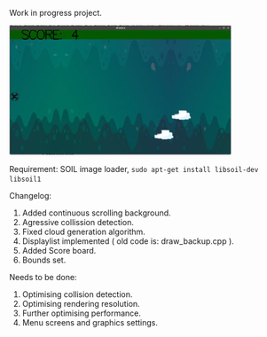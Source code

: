 Work in progress project. 

![Alt text](/WorkOut/temp_files/dronx.jpg?raw=true "droneX")

Requirement: SOIL image loader, `sudo apt-get install libsoil-dev libsoil1`

Changelog:

1. Added continuous scrolling background.
2. Agressive collission detection.
3. Fixed cloud generation algorithm.
4. Displaylist implemented ( old code is: draw_backup.cpp ).
5. Added Score board.
6. Bounds set.

Needs to be done:

1. Optimising collision detection.
2. Optimising rendering resolution.
3. Further optimising performance.
4. Menu screens and graphics settings.
